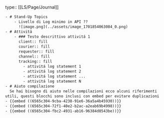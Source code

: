 type:: [[LS/Page/Journal]]

	- # Stand-Up Topics
		- Livello di Log minimo in API ??
		  ![image.png](../assets/image_1701854063084_0.png)
	- # Attivitá
		- ### Testo descrittivo attivitá 1
		  client:: fill
		  courier:: fill
		  requester:: fill
		  channel:: fill
		  tracking:: fill
			- attivitá log statement 1
			- attivitá log statement 2
			- attivitá log statement ...
			- attivitá log statement N
	- # Aiuto compilazione
	  Se hai bisogno di aiuto nelle compilazioni ecco alcuni riferimenti utili, questi blocchi sono inclusi con embed per evitare duplicazioni
	- {{embed ((6565c304-9cba-4238-91e6-36a5a4b45930))}}
	- {{embed ((6565c304-72f1-40e2-b2ac-a2eab69b4998))}}
	- {{embed ((6565c304-fbc2-4931-ab16-96384d8543be))}}